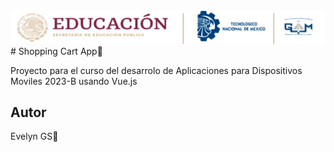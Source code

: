 <center>
  <img src="https://raw.githubusercontent.com/rivalcoba/VueJs-ShoppingCart/b9167d64e661b4e8839ca956e9fe26b47ece9f40/md/images/ITGAMBanner.png" alt="Itgam Banner" />
</center>
# Shopping Cart App🛒

Proyecto para el curso del desarrolo de Aplicaciones para Dispositivos Moviles 2023-B
usando Vue.js
## Autor
Evelyn GS🐹
